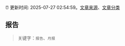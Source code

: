 :alarm_clock: 更新时间: 2025-07-27 02:54:59。[文章来源](/README.md)、[文章分类](/TAGS.md)

## 报告


> 关键字：`报告`、`月报`



